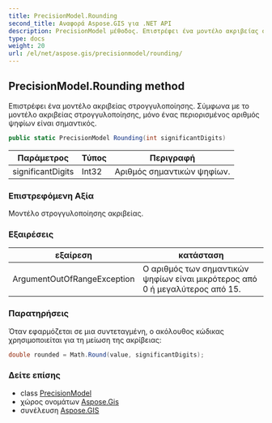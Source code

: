 ```yaml
---
title: PrecisionModel.Rounding
second_title: Αναφορά Aspose.GIS για .NET API
description: PrecisionModel μέθοδος. Επιστρέφει ένα μοντέλο ακριβείας στρογγυλοποίησης. Σύμφωνα με το μοντέλο ακριβείας στρογγυλοποίησης μόνο ένας περιορισμένος αριθμός ψηφίων είναι σημαντικός.
type: docs
weight: 20
url: /el/net/aspose.gis/precisionmodel/rounding/
---
```

## PrecisionModel.Rounding method

Επιστρέφει ένα μοντέλο ακριβείας στρογγυλοποίησης. Σύμφωνα με το μοντέλο ακριβείας στρογγυλοποίησης, μόνο ένας περιορισμένος αριθμός ψηφίων είναι σημαντικός.

```csharp
public static PrecisionModel Rounding(int significantDigits)
```

| Παράμετρος | Τύπος | Περιγραφή |
| --- | --- | --- |
| significantDigits | Int32 | Αριθμός σημαντικών ψηφίων. |

### Επιστρεφόμενη Αξία

Μοντέλο στρογγυλοποίησης ακριβείας.

### Εξαιρέσεις

| εξαίρεση | κατάσταση |
| --- | --- |
| ArgumentOutOfRangeException | Ο αριθμός των σημαντικών ψηφίων είναι μικρότερος από 0 ή μεγαλύτερος από 15. |

### Παρατηρήσεις

Όταν εφαρμόζεται σε μια συντεταγμένη, ο ακόλουθος κώδικας χρησιμοποιείται για τη μείωση της ακρίβειας:

```csharp
double rounded = Math.Round(value, significantDigits);
```

### Δείτε επίσης

* class [PrecisionModel](../)
* χώρος ονομάτων [Aspose.Gis](../../precisionmodel/)
* συνέλευση [Aspose.GIS](../../../)


